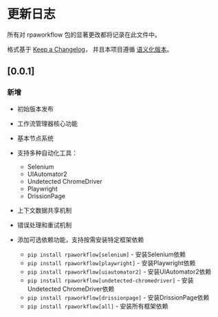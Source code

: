 # 更新日志

所有对 rpaworkflow 包的显著更改都将记录在此文件中。

格式基于 [Keep a Changelog](https://keepachangelog.com/zh-CN/1.0.0/)，
并且本项目遵循 [语义化版本](https://semver.org/lang/zh-CN/)。

## [0.0.1]

### 新增

- 初始版本发布
- 工作流管理器核心功能
- 基本节点系统
- 支持多种自动化工具：
  - Selenium
  - UIAutomator2
  - Undetected ChromeDriver
  - Playwright
  - DrissionPage
- 上下文数据共享机制
- 错误处理和重试机制

- 添加可选依赖功能，支持按需安装特定框架依赖
  - `pip install rpaworkflow[selenium]` - 安装Selenium依赖
  - `pip install rpaworkflow[playwright]` - 安装Playwright依赖
  - `pip install rpaworkflow[uiautomator2]` - 安装UIAutomator2依赖
  - `pip install rpaworkflow[undetected-chromedriver]` - 安装Undetected ChromeDriver依赖
  - `pip install rpaworkflow[drissionpage]` - 安装DrissionPage依赖
  - `pip install rpaworkflow[all]` - 安装所有框架依赖

